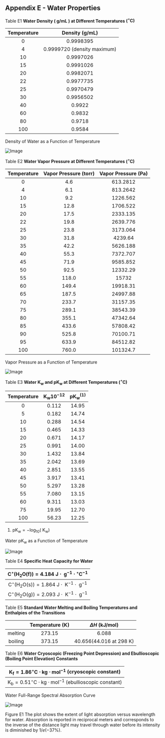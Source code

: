 ## Appendix E - Water Properties

Table E1 **Water Density ( $\mathrm{g} / \mathrm{mL}$ ) at Different Temperatures $\left({ }^{\circ} \mathrm{C}\right)$**

| Temperature | Density (g/mL) |
| :--: | :--: |
| 0 | 0.9998395 |
| 4 | 0.9999720 (density maximum) |
| 10 | 0.9997026 |
| 15 | 0.9991026 |
| 20 | 0.9982071 |
| 22 | 0.9977735 |
| 25 | 0.9970479 |
| 30 | 0.9956502 |
| 40 | 0.9922 |
| 60 | 0.9832 |
| 80 | 0.9718 |
| 100 | 0.9584 |



Density of Water as a Function of Temperature

![Image](Appendix_E_images/img-0.jpeg)

Table E2 **Water Vapor Pressure at Different Temperatures $\left({ }^{\circ} \mathrm{C}\right)$**

| Temperature | Vapor Pressure (torr) | Vapor Pressure (Pa) |
| :--: | :--: | :--: |
| 0 | 4.6 | 613.2812 |
| 4 | 6.1 | 813.2642 |
| 10 | 9.2 | 1226.562 |
| 15 | 12.8 | 1706.522 |
| 20 | 17.5 | 2333.135 |
| 22 | 19.8 | 2639.776 |
| 25 | 23.8 | 3173.064 |
| 30 | 31.8 | 4239.64 |
| 35 | 42.2 | 5626.188 |
| 40 | 55.3 | 7372.707 |
| 45 | 71.9 | 9585.852 |
| 50 | 92.5 | 12332.29 |
| 55 | 118.0 | 15732 |
| 60 | 149.4 | 19918.31 |
| 65 | 187.5 | 24997.88 |
| 70 | 233.7 | 31157.35 |
| 75 | 289.1 | 38543.39 |
| 80 | 355.1 | 47342.64 |
| 85 | 433.6 | 57808.42 |
| 90 | 525.8 | 70100.71 |
| 95 | 633.9 | 84512.82 |
| 100 | 760.0 | 101324.7 |



Vapor Pressure as a Function of Temperature

![Image](Appendix_E_images/img-1.jpeg)

Table E3 **Water $\mathrm{K}_{\mathrm{w}}$ and $\mathrm{pK}_{\mathrm{w}}$ at Different Temperatures $\left({ }^{\circ} \mathrm{C}\right)$**

| Temperature | $\mathrm{K}_{\mathrm{w}} 10^{-12}$ | $\mathrm{pK}_{\mathrm{w}}{ }^{(1)}$ |
| :--: | :--: | :--: |
| 0 | 0.112 | 14.95 |
| 5 | 0.182 | 14.74 |
| 10 | 0.288 | 14.54 |
| 15 | 0.465 | 14.33 |
| 20 | 0.671 | 14.17 |
| 25 | 0.991 | 14.00 |
| 30 | 1.432 | 13.84 |
| 35 | 2.042 | 13.69 |
| 40 | 2.851 | 13.55 |
| 45 | 3.917 | 13.41 |
| 50 | 5.297 | 13.28 |
| 55 | 7.080 | 13.15 |
| 60 | 9.311 | 13.03 |
| 75 | 19.95 | 12.70 |
| 100 | 56.23 | 12.25 |



1. $\mathrm{pK}_{\mathrm{w}}=-\log _{10}\left(\mathrm{~K}_{\mathrm{w}}\right)$

Water $\mathrm{pK}_{\mathrm{w}}$ as a Function of Temperature

![Image](Appendix_E_images/img-2.jpeg)

Table E4 **Specific Heat Capacity for Water** 

| $\mathrm{C}^{\circ}\left(\mathrm{H}_{2} \mathrm{O}(\mathrm{f})\right)=4.184 \mathrm{~J} \cdot \mathrm{~g}^{-1} \cdot{ }^{\circ} \mathrm{C}^{-1}$ |
| :--: |
| $\mathrm{C}^{\circ}\left(\mathrm{H}_{2} \mathrm{O}(\mathrm{s})\right)=1.864 \mathrm{~J} \cdot \mathrm{~K}^{-1} \cdot \mathrm{~g}^{-1}$ |
| $\mathrm{C}^{\circ}\left(\mathrm{H}_{2} \mathrm{O}(\mathrm{g})\right)=2.093 \mathrm{~J} \cdot \mathrm{~K}^{-1} \cdot \mathrm{~g}^{-1}$ |



Table E5 **Standard Water Melting and Boiling Temperatures and Enthalpies of the Transitions**

|  | Temperature (K) | $\Delta H$ (kJ/mol) |
| :--: | :--: | :--: |
| melting | 273.15 | 6.088 |
| boiling | 373.15 | $40.656(44.016$ at 298 K$)$ |


Table E6 **Water Cryoscopic (Freezing Point Depression) and Ebullioscopic (Boiling Point Elevation) Constants**

| $\mathrm{K}_{\mathrm{f}}=1.86^{\circ} \mathrm{C} \cdot \mathrm{kg} \cdot \mathrm{mol}^{-1}$ (cryoscopic constant) |
| :--: |
| $\mathrm{K}_{\mathrm{b}}=0.51^{\circ} \mathrm{C} \cdot \mathrm{kg} \cdot \mathrm{mol}^{-1}$ (ebullioscopic constant) |



Water Full-Range Spectral Absorption Curve

![Image](Appendix_E_images/img-3.jpeg)

Figure E1 The plot shows the extent of light absorption versus wavelength for water. Absorption is reported in reciprocal meters and corresponds to the inverse of the distance light may travel through water before its intensity is diminished by $1 / e(-37 \%)$.

